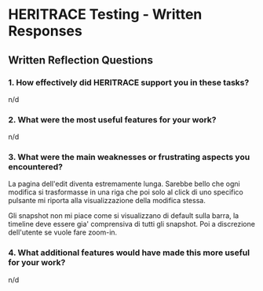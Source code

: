 # HERITRACE Testing - Written Responses

## Written Reflection Questions

### 1. How effectively did HERITRACE support you in these tasks?

n/d

### 2. What were the most useful features for your work?

n/d

### 3. What were the main weaknesses or frustrating aspects you encountered?

La pagina dell'edit diventa estremamente lunga. Sarebbe bello che ogni modifica si trasformasse in una riga che poi solo al click di uno specifico pulsante mi riporta alla visualizzazione della modifica stessa.

Gli snapshot non mi piace come si visualizzano di default sulla barra, la timeline deve essere gia' comprensiva di tutti gli snapshot. Poi a discrezione dell'utente se vuole fare zoom-in.

### 4. What additional features would have made this more useful for your work?

n/d